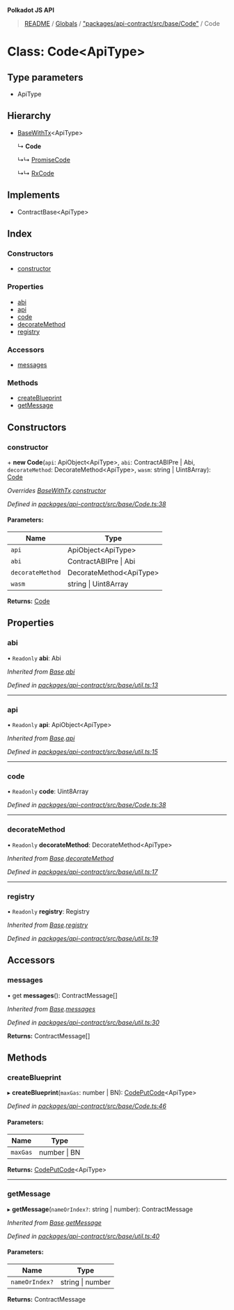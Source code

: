 **Polkadot JS API**

> [README](../README.md) / [Globals](../globals.md) / ["packages/api-contract/src/base/Code"](../modules/_packages_api_contract_src_base_code_.md) / Code

# Class: Code\<**ApiType**>

## Type parameters

* ApiType

## Hierarchy

* [BaseWithTx](_packages_api_contract_src_base_util_.basewithtx.md)\<ApiType>

  ↳ **Code**

  ↳↳ [PromiseCode](_packages_api_contract_src_promise_promisecode_.promisecode.md)

  ↳↳ [RxCode](_packages_api_contract_src_rx_rxcode_.rxcode.md)

## Implements

* ContractBase\<ApiType>

## Index

### Constructors

* [constructor](_packages_api_contract_src_base_code_.code.md#constructor)

### Properties

* [abi](_packages_api_contract_src_base_code_.code.md#abi)
* [api](_packages_api_contract_src_base_code_.code.md#api)
* [code](_packages_api_contract_src_base_code_.code.md#code)
* [decorateMethod](_packages_api_contract_src_base_code_.code.md#decoratemethod)
* [registry](_packages_api_contract_src_base_code_.code.md#registry)

### Accessors

* [messages](_packages_api_contract_src_base_code_.code.md#messages)

### Methods

* [createBlueprint](_packages_api_contract_src_base_code_.code.md#createblueprint)
* [getMessage](_packages_api_contract_src_base_code_.code.md#getmessage)

## Constructors

### constructor

\+ **new Code**(`api`: ApiObject\<ApiType>, `abi`: ContractABIPre \| Abi, `decorateMethod`: DecorateMethod\<ApiType>, `wasm`: string \| Uint8Array): [Code](_packages_api_contract_src_base_code_.code.md)

*Overrides [BaseWithTx](_packages_api_contract_src_base_util_.basewithtx.md).[constructor](_packages_api_contract_src_base_util_.basewithtx.md#constructor)*

*Defined in [packages/api-contract/src/base/Code.ts:38](https://github.com/polkadot-js/api/blob/5577723b7/packages/api-contract/src/base/Code.ts#L38)*

#### Parameters:

Name | Type |
------ | ------ |
`api` | ApiObject\<ApiType> |
`abi` | ContractABIPre \| Abi |
`decorateMethod` | DecorateMethod\<ApiType> |
`wasm` | string \| Uint8Array |

**Returns:** [Code](_packages_api_contract_src_base_code_.code.md)

## Properties

### abi

• `Readonly` **abi**: Abi

*Inherited from [Base](_packages_api_contract_src_base_util_.base.md).[abi](_packages_api_contract_src_base_util_.base.md#abi)*

*Defined in [packages/api-contract/src/base/util.ts:13](https://github.com/polkadot-js/api/blob/5577723b7/packages/api-contract/src/base/util.ts#L13)*

___

### api

• `Readonly` **api**: ApiObject\<ApiType>

*Inherited from [Base](_packages_api_contract_src_base_util_.base.md).[api](_packages_api_contract_src_base_util_.base.md#api)*

*Defined in [packages/api-contract/src/base/util.ts:15](https://github.com/polkadot-js/api/blob/5577723b7/packages/api-contract/src/base/util.ts#L15)*

___

### code

• `Readonly` **code**: Uint8Array

*Defined in [packages/api-contract/src/base/Code.ts:38](https://github.com/polkadot-js/api/blob/5577723b7/packages/api-contract/src/base/Code.ts#L38)*

___

### decorateMethod

• `Readonly` **decorateMethod**: DecorateMethod\<ApiType>

*Inherited from [Base](_packages_api_contract_src_base_util_.base.md).[decorateMethod](_packages_api_contract_src_base_util_.base.md#decoratemethod)*

*Defined in [packages/api-contract/src/base/util.ts:17](https://github.com/polkadot-js/api/blob/5577723b7/packages/api-contract/src/base/util.ts#L17)*

___

### registry

• `Readonly` **registry**: Registry

*Inherited from [Base](_packages_api_contract_src_base_util_.base.md).[registry](_packages_api_contract_src_base_util_.base.md#registry)*

*Defined in [packages/api-contract/src/base/util.ts:19](https://github.com/polkadot-js/api/blob/5577723b7/packages/api-contract/src/base/util.ts#L19)*

## Accessors

### messages

• get **messages**(): ContractMessage[]

*Inherited from [Base](_packages_api_contract_src_base_util_.base.md).[messages](_packages_api_contract_src_base_util_.base.md#messages)*

*Defined in [packages/api-contract/src/base/util.ts:30](https://github.com/polkadot-js/api/blob/5577723b7/packages/api-contract/src/base/util.ts#L30)*

**Returns:** ContractMessage[]

## Methods

### createBlueprint

▸ **createBlueprint**(`maxGas`: number \| BN): [CodePutCode](../interfaces/_packages_api_contract_src_base_code_.codeputcode.md)\<ApiType>

*Defined in [packages/api-contract/src/base/Code.ts:46](https://github.com/polkadot-js/api/blob/5577723b7/packages/api-contract/src/base/Code.ts#L46)*

#### Parameters:

Name | Type |
------ | ------ |
`maxGas` | number \| BN |

**Returns:** [CodePutCode](../interfaces/_packages_api_contract_src_base_code_.codeputcode.md)\<ApiType>

___

### getMessage

▸ **getMessage**(`nameOrIndex?`: string \| number): ContractMessage

*Inherited from [Base](_packages_api_contract_src_base_util_.base.md).[getMessage](_packages_api_contract_src_base_util_.base.md#getmessage)*

*Defined in [packages/api-contract/src/base/util.ts:40](https://github.com/polkadot-js/api/blob/5577723b7/packages/api-contract/src/base/util.ts#L40)*

#### Parameters:

Name | Type |
------ | ------ |
`nameOrIndex?` | string \| number |

**Returns:** ContractMessage
